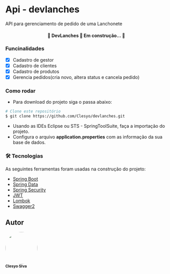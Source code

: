 # Api - devlanches
<p>API para gerenciamento de pedido de uma Lanchonete</p>

<h4 align="center"> 
	🚧  DevLanches 🚀 Em construção...  🚧
</h4>

### Funcinalidades

- [x] Cadastro de gestor
- [x] Cadastro de clientes
- [x] Cadastro de produtos
- [x] Gerencia pedidos(cria novo, altera status e cancela pedido)

### Como rodar
* Para download do projeto siga o passa abaixo:
```bash
# Clone este repositório
$ git clone https://github.com/Clesyo/devlanches.git
```
* Usando as IDEs Eclipse ou STS - SpringToolSuite, faça a importação do projeto.
* Configura o arquivo **application.properties** com as informação da sua base de dados.
### 🛠 Tecnologias

As seguintes ferramentas foram usadas na construção do projeto:

- [Spring Boot](https://spring.io/projects/spring-boot)
- [Spring Data](https://spring.io/projects/spring-data-jpa)
- [Spring Security](https://spring.io/projects/spring-security)
- [JWT](https://jwt.io/)
- [Lombok](https://projectlombok.org/)
- [Swagger2](https://swagger.io/)

## Autor
<a href="https://github.com/Clesyo">
 <img style="border-radius: 50%;" src="https://avatars.githubusercontent.com/u/5548421?v=4" width="100px;" alt=""/>
 <br />
 <sub><b>Clesyo Slva</b></sub></a> <a href="href="https://github.com/Clesyo"</a>

